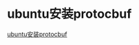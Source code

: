 # ubuntu安装protocbuf
[ubuntu安装protocbuf](https://aiwithcloud.com/2022/01/30/ubuntu%e5%ae%89%e8%a3%85protocbuf/)